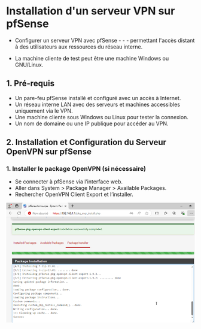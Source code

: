 # Installation d'un serveur VPN sur pfSense

- Configurer un serveur VPN avec pfSense - - - permettant l'accès distant à des utilisateurs aux ressources du réseau interne.

- La machine cliente de test peut être une machine Windows ou GNU/Linux.

## 1. Pré-requis
- Un pare-feu pfSense installé et configuré avec un accès à Internet.
- Un réseau interne LAN avec des serveurs et machines accessibles uniquement via le VPN.
- Une machine cliente sous Windows ou Linux pour tester la connexion.
- Un nom de domaine ou une IP publique pour accéder au VPN.

## 2. Installation et Configuration du Serveur OpenVPN sur pfSense
### 1. Installer le package OpenVPN (si nécessaire)
- Se connecter à pfSense via l’interface web.
- Aller dans System > Package Manager > Available Packages.
- Rechercher OpenVPN Client Export et l’installer.

![Installation VPN](https://github.com/KAOUTARBAH/pfSense/blob/main/imagesVPN/openVPN.png)